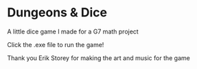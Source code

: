 # Dungeons & Dice
A little dice game I made for a G7 math project

Click the .exe file to run the game!

Thank you Erik Storey for making the art and music for the game
